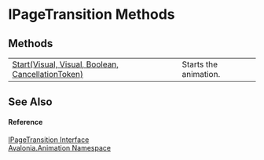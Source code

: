 # IPageTransition Methods




## Methods
<table>
<tr>
<td><a href="M_Avalonia_Animation_IPageTransition_Start">Start(Visual, Visual, Boolean, CancellationToken)</a></td>
<td>Starts the animation.</td>
</tr>
</table>

## See Also


#### Reference
<a href="T_Avalonia_Animation_IPageTransition">IPageTransition Interface</a>  
<a href="N_Avalonia_Animation">Avalonia.Animation Namespace</a>  
